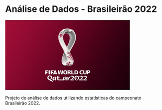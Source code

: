 # Análise de Dados - Brasileirão 2022
<img src="maxresdefault.jpg" alt="banner" width="400"/>
<p></p>
Projeto de análise de dados utilizando estatísticas do campeonato Brasileirão 2022.
